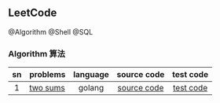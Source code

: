 ## LeetCode 

@Algorithm @Shell @SQL

### Algorithm 算法

|  sn   | problems | language | source code | test code |
| :----:   | :---- | :----: | :----: | :----: |
| 1 | [two sums](https://leetcode.com/problems/two-sum/) | golang | [source code](./algorithm/golang/1_two_sum.go) | [test code](./algorithm/golang/1_two_sum_test.go)

